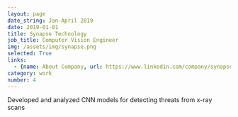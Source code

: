 ```yaml
---
layout: page
date_string: Jan-April 2019
date: 2019-01-01
title: Synapse Technology
job_title: Computer Vision Engineer
img: /assets/img/synapse.png
selected: True
links:
  - {name: About Company, url: https://www.linkedin.com/company/synapse-technology-corporation/about/}
category: work
number: 4
---
```


Developed and analyzed CNN models for detecting threats from x-ray scans